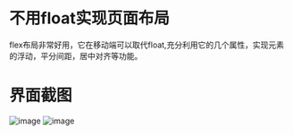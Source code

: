 # 不用float实现页面布局

flex布局非常好用，它在移动端可以取代float,充分利用它的几个属性，实现元素的浮动，平分间距，居中对齐等功能。

# 界面截图

![image](http://odqbl6uo4.bkt.clouddn.com/jieping1.png)
![image](http://odqbl6uo4.bkt.clouddn.com/jieping2.png)

